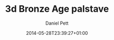 ---
title: 3d Bronze Age palstave
date: 2014-05-28T23:39:27+01:00
author: Daniel Pett
slug: /blog/3d-bronze-age-palstave/
tags:
  - Meandering
section: image
featuredImg: ../images/2014/05/IMG_20140527_174747.jpg
featuredImgAlt: A 3d printed Bronze Age palstave from the British Museum
---